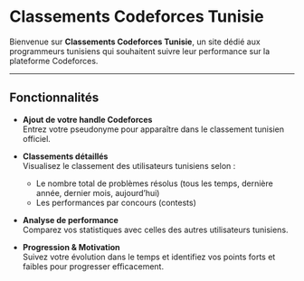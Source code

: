 # Classements Codeforces Tunisie

Bienvenue sur **Classements Codeforces Tunisie**, un site dédié aux programmeurs tunisiens qui souhaitent suivre leur performance sur la plateforme Codeforces.

---

## Fonctionnalités

- **Ajout de votre handle Codeforces**  
  Entrez votre pseudonyme pour apparaître dans le classement tunisien officiel.

- **Classements détaillés**  
  Visualisez le classement des utilisateurs tunisiens selon :
  - Le nombre total de problèmes résolus (tous les temps, dernière année, dernier mois, aujourd’hui)
  - Les performances par concours (contests)

- **Analyse de performance**  
  Comparez vos statistiques avec celles des autres utilisateurs tunisiens.

- **Progression & Motivation**  
  Suivez votre évolution dans le temps et identifiez vos points forts et faibles pour progresser efficacement.

